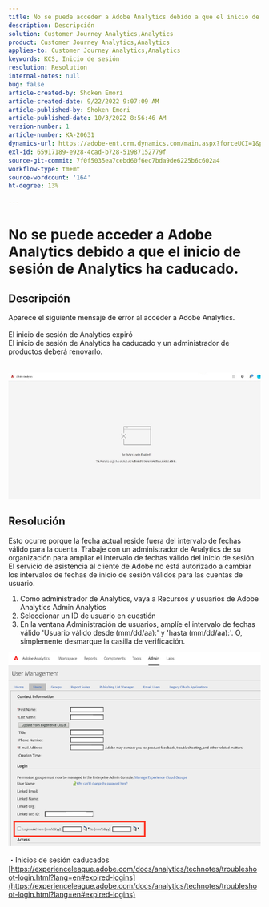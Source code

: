 ```yaml
---
title: No se puede acceder a Adobe Analytics debido a que el inicio de sesión de Analytics ha caducado.
description: Descripción
solution: Customer Journey Analytics,Analytics
product: Customer Journey Analytics,Analytics
applies-to: Customer Journey Analytics,Analytics
keywords: KCS, Inicio de sesión
resolution: Resolution
internal-notes: null
bug: false
article-created-by: Shoken Emori
article-created-date: 9/22/2022 9:07:09 AM
article-published-by: Shoken Emori
article-published-date: 10/3/2022 8:56:46 AM
version-number: 1
article-number: KA-20631
dynamics-url: https://adobe-ent.crm.dynamics.com/main.aspx?forceUCI=1&pagetype=entityrecord&etn=knowledgearticle&id=e4b722ec-553a-ed11-9db0-0022480869de
exl-id: 65917189-e928-4cad-b728-51987152779f
source-git-commit: 7f0f5035ea7cebd60f6ec7bda9de6225b6c602a4
workflow-type: tm+mt
source-wordcount: '164'
ht-degree: 13%

---
```


# No se puede acceder a Adobe Analytics debido a que el inicio de sesión de Analytics ha caducado.

## Descripción

Aparece el siguiente mensaje de error al acceder a Adobe Analytics.
<br> 
<br>El inicio de sesión de Analytics expiró
<br>El inicio de sesión de Analytics ha caducado y un administrador de productos deberá renovarlo.
<br> <br><br>![](assets/___871742cf-563a-ed11-9db0-0022480869de___.jpeg)

## Resolución


Esto ocurre porque la fecha actual reside fuera del intervalo de fechas válido para la cuenta. Trabaje con un administrador de Analytics de su organización para ampliar el intervalo de fechas válido del inicio de sesión. El servicio de asistencia al cliente de Adobe no está autorizado a cambiar los intervalos de fechas de inicio de sesión válidos para las cuentas de usuario.

1. Como administrador de Analytics, vaya a Recursos y usuarios de Adobe Analytics Admin Analytics
2. Seleccionar un ID de usuario en cuestión
3. En la ventana Administración de usuarios, amplíe el intervalo de fechas válido &#39;Usuario válido desde (mm/dd/aa):&#39; y &#39;hasta (mm/dd/aa):&#39;. O, simplemente desmarque la casilla de verificación.


![](assets/6282c86d-563a-ed11-9db0-0022480869de.png)

・Inicios de sesión caducados
[https://experienceleague.adobe.com/docs/analytics/technotes/troubleshoot-login.html?lang=en#expired-logins](https://experienceleague.adobe.com/docs/analytics/technotes/troubleshoot-login.html?lang=en#expired-logins)
